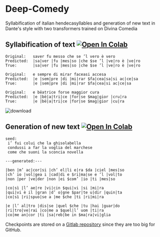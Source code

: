 # Deep-Comedy

Syllabification of italian hendecasyllables and generation of new text in Dante's style with two transformers trained on Divina Comedia

## Syllabification of text [![Open In Colab](https://colab.research.google.com/assets/colab-badge.svg)](https://colab.research.google.com/github/Deep-Poets-Society/Deep-Comedy/blob/main/syllabification.ipynb)

```
Original:	saver fu messo che se ’l vero è vero
Predicted:	|sa|ver |fu |mes|so |che $se ’l |ve|ro è |ve|ro
True:		|sa|ver |fu |mes|so |che $se ’l |ve|ro è |ve|ro

Original:	e sempre di mirar faceasi accesa
Predicted:	|e |sem|pre |di |mi|rar $fa|cea|sa|si ac|ce|sa
True:		|e |sem|pre |di |mi|rar $fa|cea|si ac|ce|sa

Original:	e bëatrice forse maggior cura
Predicted:	|e |bë|a|tri|ce |for|se $mag|gior |cru|ra
True:		|e |bë|a|tri|ce |for|se $mag|gior |cu|ra
```

![download](https://user-images.githubusercontent.com/31796254/134145791-0c11fb0d-327e-4ef6-80cb-81416fe91374.png)

## Generation of new text [![Open In Colab](https://colab.research.google.com/assets/colab-badge.svg)](https://colab.research.google.com/github/Deep-Poets-Society/Deep-Comedy/blob/main/generation.ipynb)

```
seed:
 i’ fui colui che la ghisolabella
 condussi a far la voglia del marchese
 come che suoni la sconcia novella 

---generated:---

|ben |m’ ac|cor|si |ch’ el|li e|ra $da |ciel |mes|so
|ch’ io |vol|gea i |cad|di e $ri|ma|se e ’l |vol|to
|non |per |ve|der |non |ei $com’ |io |ti |mes|so

|co|sì |l’ ae|re |vi|cin $qui|vi |si |mi|ra
|qui|vi è il |gran |d’ o|gne $par|te u|dir |quin|ta
|co|sì |ri|spuo|se a |me $che |ti |ri|mi|ra

|e |l’ al|tro |dis|se |quel $che |tu |hai |guar|do
|ri|tro|ve|rai |co|me a $quel|l’ uom |ti|ra
|co|me an|cor |ti |sa|reb|be in $ma|ra|vi|glia
```

Checkpoints are stored on a [Gitlab repository](https://gitlab.com/sasso-effe/deep-comedy-checkpoints) since they are too big for GitHub.
